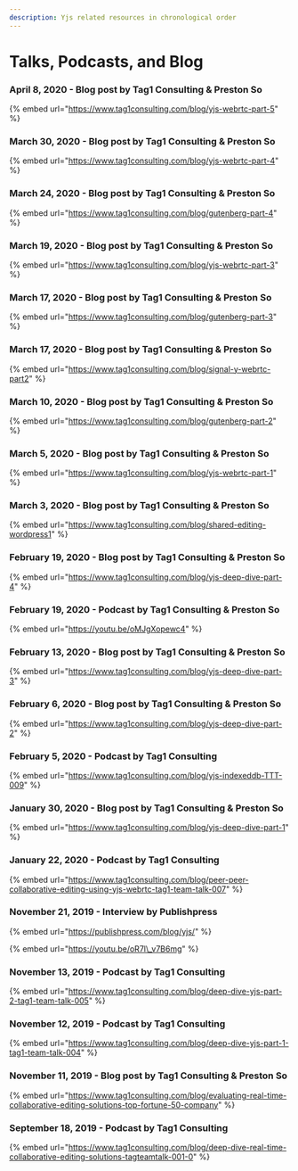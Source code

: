 ```yaml
---
description: Yjs related resources in chronological order
---
```


# Talks, Podcasts, and Blog

### 

### April 8, 2020 - Blog post by Tag1 Consulting & Preston So

{% embed url="https://www.tag1consulting.com/blog/yjs-webrtc-part-5" %}

### March 30, 2020 - Blog post by Tag1 Consulting & Preston So

{% embed url="https://www.tag1consulting.com/blog/yjs-webrtc-part-4" %}

### March 24, 2020 - Blog post by Tag1 Consulting & Preston So

{% embed url="https://www.tag1consulting.com/blog/gutenberg-part-4" %}

### March 19, 2020 - Blog post by Tag1 Consulting & Preston So

{% embed url="https://www.tag1consulting.com/blog/yjs-webrtc-part-3" %}

### March 17, 2020 - Blog post by Tag1 Consulting & Preston So

{% embed url="https://www.tag1consulting.com/blog/gutenberg-part-3" %}

### March 17, 2020 - Blog post by Tag1 Consulting & Preston So

{% embed url="https://www.tag1consulting.com/blog/signal-y-webrtc-part2" %}

### March 10, 2020 - Blog post by Tag1 Consulting & Preston So

{% embed url="https://www.tag1consulting.com/blog/gutenberg-part-2" %}

### March 5, 2020 - Blog post by Tag1 Consulting & Preston So

{% embed url="https://www.tag1consulting.com/blog/yjs-webrtc-part-1" %}

### March 3, 2020 - Blog post by Tag1 Consulting & Preston So

{% embed url="https://www.tag1consulting.com/blog/shared-editing-wordpress1" %}

### February 19, 2020 - Blog post by Tag1 Consulting & Preston So

{% embed url="https://www.tag1consulting.com/blog/yjs-deep-dive-part-4" %}

### February 19, 2020 - Podcast by Tag1 Consulting & Preston So

{% embed url="https://youtu.be/oMJgXopewc4" %}

### February 13, 2020 - Blog post by Tag1 Consulting & Preston So

{% embed url="https://www.tag1consulting.com/blog/yjs-deep-dive-part-3" %}

### February 6, 2020 - Blog post by Tag1 Consulting & Preston So

{% embed url="https://www.tag1consulting.com/blog/yjs-deep-dive-part-2" %}

### February 5, 2020 - Podcast by Tag1 Consulting

{% embed url="https://www.tag1consulting.com/blog/yjs-indexeddb-TTT-009" %}

### January 30, 2020 - Blog post by Tag1 Consulting & Preston So

{% embed url="https://www.tag1consulting.com/blog/yjs-deep-dive-part-1" %}

### January 22, 2020 - Podcast by Tag1 Consulting

{% embed url="https://www.tag1consulting.com/blog/peer-peer-collaborative-editing-using-yjs-webrtc-tag1-team-talk-007" %}

### November 21, 2019 - Interview by Publishpress

{% embed url="https://publishpress.com/blog/yjs/" %}

{% embed url="https://youtu.be/oR7l\_v7B6mg" %}

### November 13, 2019 - Podcast by Tag1 Consulting

{% embed url="https://www.tag1consulting.com/blog/deep-dive-yjs-part-2-tag1-team-talk-005" %}

### November 12, 2019 - Podcast by Tag1 Consulting

{% embed url="https://www.tag1consulting.com/blog/deep-dive-yjs-part-1-tag1-team-talk-004" %}

### November 11, 2019 - Blog post by Tag1 Consulting & Preston So

{% embed url="https://www.tag1consulting.com/blog/evaluating-real-time-collaborative-editing-solutions-top-fortune-50-company" %}

### September 18, 2019 - Podcast by Tag1 Consulting

{% embed url="https://www.tag1consulting.com/blog/deep-dive-real-time-collaborative-editing-solutions-tagteamtalk-001-0" %}



